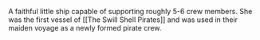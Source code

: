 A faithful little ship capable of supporting roughly 5-6 crew members. She was the first vessel of [[The Swill Shell Pirates]] and was used in their maiden voyage as a newly formed pirate crew.


